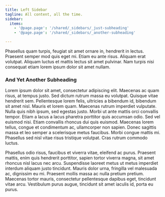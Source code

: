```yaml
---
title: Left Sidebar
tagline: All content, all the time.
sidebar:
  items:
    - '@page.page': '/shared/_sidebars/_just-subheading'
    - '@page.page': '/shared/_sidebars/_another-subheading'

---
```


Phasellus quam turpis, feugiat sit amet ornare in, hendrerit in lectus. Praesent semper mod quis eget mi. Etiam eu ante risus. Aliquam erat volutpat. Aliquam luctus et mattis lectus sit amet pulvinar. Nam turpis nisi consequat etiam lorem ipsum dolor sit amet nullam.

### And Yet Another Subheading

Lorem ipsum dolor sit amet, consectetur adipiscing elit. Maecenas ac quam risus, at tempus justo. Sed dictum rutrum massa eu volutpat. Quisque vitae hendrerit sem. Pellentesque lorem felis, ultricies a bibendum id, bibendum sit amet nisl. Mauris et lorem quam. Maecenas rutrum imperdiet vulputate. Nulla quis nibh ipsum, sed egestas justo. Morbi ut ante mattis orci convallis tempor. Etiam a lacus a lacus pharetra porttitor quis accumsan odio. Sed vel euismod nisi. Etiam convallis rhoncus dui quis euismod. Maecenas lorem tellus, congue et condimentum ac, ullamcorper non sapien. Donec sagittis massa et leo semper a scelerisque metus faucibus. Morbi congue mattis mi. Phasellus sed nisl vitae risus tristique volutpat. Cras rutrum commodo luctus.

Phasellus odio risus, faucibus et viverra vitae, eleifend ac purus. Praesent mattis, enim quis hendrerit porttitor, sapien tortor viverra magna, sit amet rhoncus nisl lacus nec arcu. Suspendisse laoreet metus ut metus imperdiet interdum aliquam justo tincidunt. Mauris dolor urna, fringilla vel malesuada ac, dignissim eu mi. Praesent mollis massa ac nulla pretium pretium. Maecenas tortor mauris, consectetur pellentesque dapibus eget, tincidunt vitae arcu. Vestibulum purus augue, tincidunt sit amet iaculis id, porta eu purus.